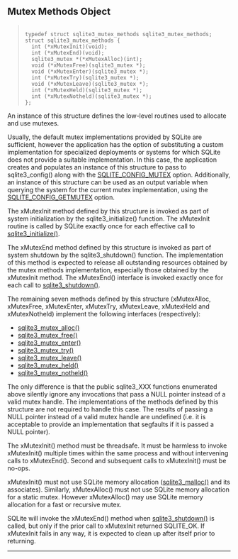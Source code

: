 ## Mutex Methods Object




> ```
> 
> typedef struct sqlite3_mutex_methods sqlite3_mutex_methods;
> struct sqlite3_mutex_methods {
>   int (*xMutexInit)(void);
>   int (*xMutexEnd)(void);
>   sqlite3_mutex *(*xMutexAlloc)(int);
>   void (*xMutexFree)(sqlite3_mutex *);
>   void (*xMutexEnter)(sqlite3_mutex *);
>   int (*xMutexTry)(sqlite3_mutex *);
>   void (*xMutexLeave)(sqlite3_mutex *);
>   int (*xMutexHeld)(sqlite3_mutex *);
>   int (*xMutexNotheld)(sqlite3_mutex *);
> };
> 
> ```



An instance of this structure defines the low\-level routines
used to allocate and use mutexes.


Usually, the default mutex implementations provided by SQLite are
sufficient, however the application has the option of substituting a custom
implementation for specialized deployments or systems for which SQLite
does not provide a suitable implementation. In this case, the application
creates and populates an instance of this structure to pass
to sqlite3\_config() along with the [SQLITE\_CONFIG\_MUTEX](#sqliteconfigmutex) option.
Additionally, an instance of this structure can be used as an
output variable when querying the system for the current mutex
implementation, using the [SQLITE\_CONFIG\_GETMUTEX](#sqliteconfiggetmutex) option.


The xMutexInit method defined by this structure is invoked as
part of system initialization by the sqlite3\_initialize() function.
The xMutexInit routine is called by SQLite exactly once for each
effective call to [sqlite3\_initialize()](#sqlite3_initialize).


The xMutexEnd method defined by this structure is invoked as
part of system shutdown by the sqlite3\_shutdown() function. The
implementation of this method is expected to release all outstanding
resources obtained by the mutex methods implementation, especially
those obtained by the xMutexInit method. The xMutexEnd()
interface is invoked exactly once for each call to [sqlite3\_shutdown()](#sqlite3_initialize).


The remaining seven methods defined by this structure (xMutexAlloc,
xMutexFree, xMutexEnter, xMutexTry, xMutexLeave, xMutexHeld and
xMutexNotheld) implement the following interfaces (respectively):


* [sqlite3\_mutex\_alloc()](#sqlite3_mutex_alloc)
* [sqlite3\_mutex\_free()](#sqlite3_mutex_alloc)
* [sqlite3\_mutex\_enter()](#sqlite3_mutex_alloc)
* [sqlite3\_mutex\_try()](#sqlite3_mutex_alloc)
* [sqlite3\_mutex\_leave()](#sqlite3_mutex_alloc)
* [sqlite3\_mutex\_held()](#sqlite3_mutex_held)
* [sqlite3\_mutex\_notheld()](#sqlite3_mutex_held)



The only difference is that the public sqlite3\_XXX functions enumerated
above silently ignore any invocations that pass a NULL pointer instead
of a valid mutex handle. The implementations of the methods defined
by this structure are not required to handle this case. The results
of passing a NULL pointer instead of a valid mutex handle are undefined
(i.e. it is acceptable to provide an implementation that segfaults if
it is passed a NULL pointer).


The xMutexInit() method must be threadsafe. It must be harmless to
invoke xMutexInit() multiple times within the same process and without
intervening calls to xMutexEnd(). Second and subsequent calls to
xMutexInit() must be no\-ops.


xMutexInit() must not use SQLite memory allocation ([sqlite3\_malloc()](#sqlite3_free)
and its associates). Similarly, xMutexAlloc() must not use SQLite memory
allocation for a static mutex. However xMutexAlloc() may use SQLite
memory allocation for a fast or recursive mutex.


SQLite will invoke the xMutexEnd() method when [sqlite3\_shutdown()](#sqlite3_initialize) is
called, but only if the prior call to xMutexInit returned SQLITE\_OK.
If xMutexInit fails in any way, it is expected to clean up after itself
prior to returning.




---


